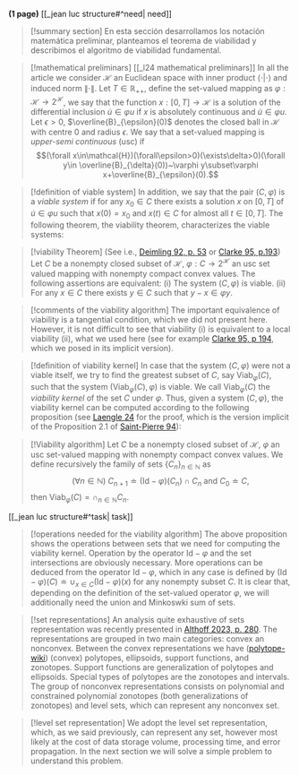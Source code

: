 **(1 page)**
[[_jean luc structure#^need| need]]

> [!summary section]
> En esta sección desarrollamos los notación matemática preliminar, planteamos el teorema de viabilidad y describimos el algoritmo de viabilidad fundamental. 

> [!mathematical preliminars]
[[_l24 mathematical preliminars]] In all the article we consider $\mathcal{H}$ an Euclidean space with inner product $\langle\cdot |\cdot\rangle$ and induced norm $\|\cdot\|$. Let $T\in\mathbb{R}_{++}$, define the set-valued mapping as $\varphi:\mathcal{H}\rightarrow 2^{\mathcal{H}}$,  we say that the function $x:[0,T]\rightarrow\mathcal{H}$ is a solution of the differential inclusion $\dot{u}\in\varphi u$ if $x$ is absolutely continuous and $\dot{u}\in\varphi u$. Let $\epsilon>0$, $\overline{B}_{\epsilon}(0)$ denotes the closed ball in $\mathcal{H}$ with centre $0$ and radius $\epsilon$. We say that a set-valued mapping is *upper-semi continuous* (usc) if
$$(\forall x\in\mathcal{H})(\forall\epsilon>0)(\exists\delta>0)(\forall y\in \overline{B}_{\delta}(0))~\varphi y\subset\varphi x+\overline{B}_{\epsilon}(0).$$
 
> [!definition of viable system]
> In addition, we say that the pair $(C, \varphi)$ is a *viable system* if for any $x_0\in C$ there exists a solution $x$ on $[0,T]$ of  $\dot{u}\in\varphi u$ such that $x(0)=x_0$ and $x(t)\in C$ for almost all $t\in[0,T]$. The following theorem, the viability theorem, characterizes the viable systems: 

> [!viability Theorem]
> (See i.e., [Deimling 92, p. 53](https://app.readcube.com/library/93459b1e-6692-4206-aac2-638bc86c8329/item/ed3d4b60-e4e0-4c9c-bd4a-c135f27a6ae0) or [Clarke 95, p.193](https://app.readcube.com/library/93459b1e-6692-4206-aac2-638bc86c8329/item/9b382bf0-d900-4643-9aa0-6ce680ca456d)) Let $C$ be a nonempty closed subset of $\mathcal{H}$, $\varphi:C\rightarrow 2^{\mathcal{H}}$ an usc set valued mapping with nonempty compact convex values. The following assertions are equivalent:
> (i) The system $(C, \varphi)$ is viable.
> (ii) For any $x\in C$ there exists $y\in C$ such that $y-x\in\varphi y$.

> [!comments of the viability algorithm]
>The important equivalence of viability is a tangential condition, which we did not present here. However, it is not difficult to see that viability (i) is equivalent to a local viability (ii), what we used here (see for example [Clarke 95, p 194](https://app.readcube.com/library/93459b1e-6692-4206-aac2-638bc86c8329/item/9b382bf0-d900-4643-9aa0-6ce680ca456d), which we posed in its implicit version).

> [!definition of viability kernel]
In case that the system $(C, \varphi)$ were not a viable itself, we try to find the greatest subset of $C$, say $\text{Viab}_{\varphi}(C)$, such that the system $(\text{Viab}_{\varphi}(C), \varphi)$ is viable. We call $\text{Viab}_{\varphi}(C)$ the *viability kernel* of the set $C$ under $\varphi$. Thus, given a system $(C, \varphi)$, the viability kernel can be computed according to the following proposition (see [Laengle 24](https://app.readcube.com/library/93459b1e-6692-4206-aac2-638bc86c8329/item/d737323f-1403-4f8c-b64c-d0932c791711) for the proof, which is the version implicit of the Proposition 2.1 of [Saint-Pierre 94](https://app.readcube.com/library/93459b1e-6692-4206-aac2-638bc86c8329/item/d737323f-1403-4f8c-b64c-d0932c791711)):

 > [!Viability algorithm]
> Let $C$ be a nonempty closed subset of $\mathcal{H}$, $\varphi$ an usc set-valued mapping with nonempty compact convex values. We define recursively the family of sets $\{C_n\}_{n\in\mathbb{N}}$ as 
> $$(\forall n\in\mathbb{N})~C_{n+1}\doteq(\text{Id}-\varphi)(C_n)\cap C_n\text{ and }C_0\doteq C,$$ then $\text{Viab}_{\varphi}(C)=\cap_{n\in\mathbb{N}}C_n$.



[[_jean luc structure#^task| task]]

> [!operations needed for the viability algorithm]
> The above proposition shows the operations between sets that we need for computing the viability kernel. Operation by the operator $\text{Id}-\varphi$ and the set intersections are obviously necessary. More operations can be deduced from the operator $\text{Id}-\varphi$, which in any case is defined by $(\text{Id}-\varphi)(C)\doteq\cup_{x\in C}(\text{Id}-\varphi)(x)$ for any nonempty subset $C$. It is clear that, depending on the definition of the set-valued operator $\varphi$, we will additionally need the union and Minkoswki sum of sets.

> [!set representations]
> An analysis quite exhaustive of sets representation was recently presented in [Althoff 2023, p. 280](https://app.readcube.com/library/93459b1e-6692-4206-aac2-638bc86c8329/item/459c045b-6e1c-4dd1-a4d9-38a13c4997e1). The representations are grouped in two main categories: convex an nonconvex. Between the convex representations we have ([polytope-wiki](https://en.wikipedia.org/wiki/Polytope)) (convex) polytopes, ellipsoids, support functions, and zonotopes. Support functions are generalization of polytopes and ellipsoids. Special types of polytopes are the zonotopes and intervals. The group of nonconvex representations consists on polynomial and constrained polynomial zonotopes (both generalizations of zonotopes) and level sets, which can represent any nonconvex set.

> [!level set representation]
> We adopt the level set representation, which, as we said previously, can represent any set, however most likely at the cost of data storage volume, processing time, and error propagation. In the next section we will solve a simple problem to understand this problem.